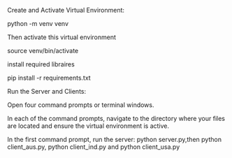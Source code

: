 Create and Activate Virtual Environment:


python -m venv venv


Then activate this virtual environment


source venv/bin/activate

install required libraires


pip install -r requirements.txt


Run the Server and Clients:



Open four command prompts or terminal windows.



In each of the command prompts, navigate to the directory where your files are located and ensure the virtual environment is active.



In the first command prompt, run the server: python server.py,then python client_aus.py, python client_ind.py and python client_usa.py

